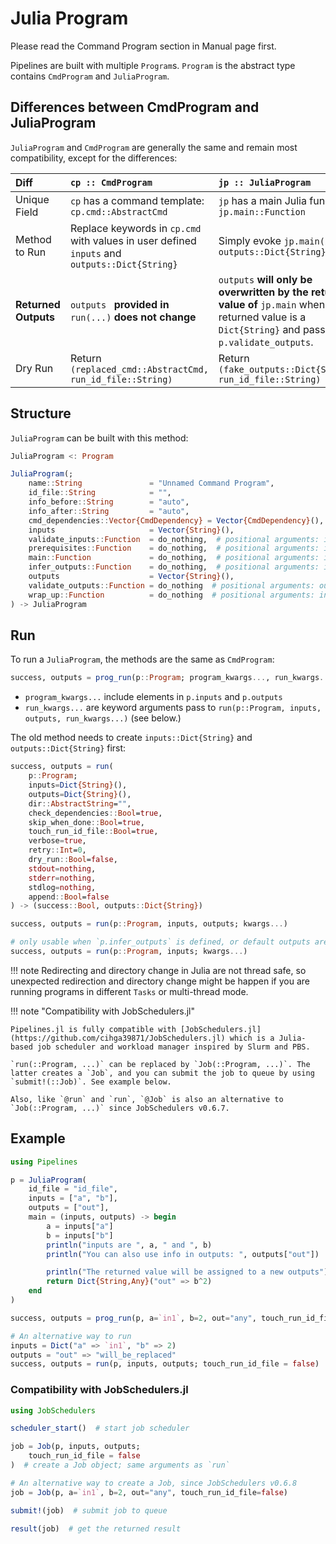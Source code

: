 # Julia Program

Please read the Command Program section in Manual page first.

Pipelines are built with multiple `Program`s. `Program` is the abstract type contains `CmdProgram` and `JuliaProgram`.

## Differences between CmdProgram and JuliaProgram

`JuliaProgram` and `CmdProgram` are generally the same and remain most compatibility, except for the differences:

| Diff                 | `cp :: CmdProgram`                                           | `jp :: JuliaProgram`                                         |
| :------------------- | :----------------------------------------------------------- | :----------------------------------------------------------- |
| Unique Field         | `cp` has a command template: `cp.cmd::AbstractCmd`           | `jp` has a main Julia function: `jp.main::Function`          |
| Method to Run        | Replace keywords in `cp.cmd` with values in user defined `inputs` and `outputs::Dict{String}` | Simply evoke `jp.main(inputs, outputs::Dict{String})`        |
| **Returned Outputs** | `outputs ` **provided in** `run(...)` **does not change**    | `outputs` **will only be overwritten by the returned value of** `jp.main` when the returned value is a `Dict{String}` and passes `p.validate_outputs`. |
| Dry Run              | Return `(replaced_cmd::AbstractCmd, run_id_file::String)`    | Return `(fake_outputs::Dict{String}, run_id_file::String)`   |

## Structure

`JuliaProgram` can be built with this method:

```julia
JuliaProgram <: Program

JuliaProgram(;
    name::String               = "Unnamed Command Program",
    id_file::String            = "",
    info_before::String        = "auto",
    info_after::String         = "auto",
    cmd_dependencies::Vector{CmdDependency} = Vector{CmdDependency}(),
    inputs                     = Vector{String}(),
    validate_inputs::Function  = do_nothing,  # positional arguments: inputs::Dict{String}
    prerequisites::Function    = do_nothing,  # positional arguments: inputs, outputs::Dict{String}
    main::Function             = do_nothing,  # positional arguments: inputs, outputs::Dict{String}
    infer_outputs::Function    = do_nothing,  # positional arguments: inputs::Dict{String}
    outputs                    = Vector{String}(),
    validate_outputs::Function = do_nothing  # positional arguments: outputs::Dict{String},
    wrap_up::Function          = do_nothing  # positional arguments: inputs, outputs::Dict{String}
) -> JuliaProgram
```

## Run

To run a `JuliaProgram`, the methods are the same as `CmdProgram`:

```julia
success, outputs = prog_run(p::Program; program_kwargs..., run_kwargs...)
```

- `program_kwargs...` include elements in `p.inputs` and `p.outputs`
- `run_kwargs...` are keyword arguments pass to `run(p::Program, inputs, outputs, run_kwargs...)` (see below.)

The old method needs to create `inputs::Dict{String}` and `outputs::Dict{String}` first:

```julia
success, outputs = run(
	p::Program;
	inputs=Dict{String}(),
	outputs=Dict{String}(),
	dir::AbstractString="",
	check_dependencies::Bool=true,
	skip_when_done::Bool=true,
	touch_run_id_file::Bool=true,
	verbose=true,
	retry::Int=0,
	dry_run::Bool=false,
	stdout=nothing,
	stderr=nothing,
	stdlog=nothing,
	append::Bool=false
) -> (success::Bool, outputs::Dict{String})

success, outputs = run(p::Program, inputs, outputs; kwargs...)

# only usable when `p.infer_outputs` is defined, or default outputs are set in `p`.
success, outputs = run(p::Program, inputs; kwargs...)
```



!!! note
    Redirecting and directory change in Julia are not thread safe, so unexpected redirection and directory change might be happen if you are running programs in different `Tasks` or multi-thread mode.



!!! note "Compatibility with JobSchedulers.jl"

    Pipelines.jl is fully compatible with [JobSchedulers.jl](https://github.com/cihga39871/JobSchedulers.jl) which is a Julia-based job scheduler and workload manager inspired by Slurm and PBS.
    
    `run(::Program, ...)` can be replaced by `Job(::Program, ...)`. The latter creates a `Job`, and you can submit the job to queue by using `submit!(::Job)`. See example below.
    
    Also, like `@run` and `run`, `@Job` is also an alternative to `Job(::Program, ...)` since JobSchedulers v0.6.7.

## Example
```julia
using Pipelines

p = JuliaProgram(
    id_file = "id_file",
    inputs = ["a", "b"],
    outputs = ["out"],
    main = (inputs, outputs) -> begin
        a = inputs["a"]
        b = inputs["b"]
        println("inputs are ", a, " and ", b)
        println("You can also use info in outputs: ", outputs["out"])

        println("The returned value will be assigned to a new outputs")
        return Dict{String,Any}("out" => b^2)
    end
)

success, outputs = prog_run(p, a=`in1`, b=2, out="any", touch_run_id_file=false) # outputs will be refreshed

# An alternative way to run
inputs = Dict("a" => `in1`, "b" => 2)
outputs = "out" => "will_be_replaced"
success, outputs = run(p, inputs, outputs; touch_run_id_file = false)
```

### Compatibility with JobSchedulers.jl

```julia
using JobSchedulers

scheduler_start()  # start job scheduler

job = Job(p, inputs, outputs;
    touch_run_id_file = false
)  # create a Job object; same arguments as `run`

# An alternative way to create a Job, since JobSchedulers v0.6.8
job = Job(p, a=`in1`, b=2, out="any", touch_run_id_file=false)

submit!(job)  # submit job to queue

result(job)  # get the returned result

```
